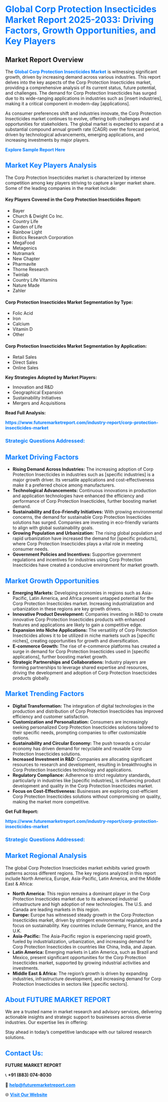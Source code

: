 <h1 style="color: #007BFF;">Global Corp Protection Insecticides Market Report 2025-2033: Driving Factors, Growth Opportunities, and Key Players</h1>

<section id="overview">
<h2>Market Report Overview</h2>
<p>The <a href="https://www.futuremarketreport.com/industry-report/corp-protection-insecticides-market" style="color: #007BFF; text-decoration: none;"><strong>Global Corp Protection Insecticides Market</strong></a> is witnessing significant growth, driven by increasing demand across various industries. This report delves into the key aspects of the Corp Protection Insecticides market, providing a comprehensive analysis of its current status, future potential, and challenges. The demand for Corp Protection Insecticides has surged due to its wide-ranging applications in industries such as [insert industries], making it a critical component in modern-day [applications].</p>
<p>As consumer preferences shift and industries innovate, the Corp Protection Insecticides market continues to evolve, offering both challenges and opportunities for stakeholders. The global market is expected to expand at a substantial compound annual growth rate (CAGR) over the forecast period, driven by technological advancements, emerging applications, and increasing investments by major players.</p>
</section>

<section id="overview">
<p><a href="https://www.futuremarketreport.com/request-sample/reportId=32422" style="color: #007BFF; text-decoration: none;"><strong>Explore Sample Report Here</strong></a></p>
</section>

<section id="key-players">
<h2 style="color: #007BFF;">Market Key Players Analysis</h2>
<p>The Corp Protection Insecticides market is characterized by intense competition among key players striving to capture a larger market share. Some of the leading companies in the market include:</p>
<h4>Key Players Covered in the Corp Protection Insecticides Report:</h4>
<ul><li>Bayer</li><li>Church &amp; Dwight Co Inc.</li><li>Country Life</li><li>Garden of Life</li><li>Rainbow Light</li><li>Biotics Research Corporation</li><li>MegaFood</li><li>Metagenics</li><li>Nutramark</li><li>New Chapter</li><li>Pharmavite</li><li>Thorne Research</li><li>Twinlab</li><li>Country Life Vitamins</li><li>Nature Made</li><li>Zahler</li></ul>
<h4>Corp Protection Insecticides Market Segmentation by Type:</h4>
<ul><li>Folic Acid</li><li>Iron</li><li>Calcium</li><li>Vitamin D</li><li>Other</li></ul>

<h4>Corp Protection Insecticides Market Segmentation by Application:</h4>
<ul><li>Retail Sales</li><li>Direct Sales</li><li>Online Sales</li></ul>
<p><strong>Key Strategies Adopted by Market Players:</strong></p>
<ul>
<li>Innovation and R&D</li>
<li>Geographical Expansion</li>
<li>Sustainability Initiatives</li>
<li>Mergers and Acquisitions</li>
</ul>
</section>

<section>
<p><strong>Read Full Analysis: </strong></p><a href="https://www.futuremarketreport.com/industry-report/corp-protection-insecticides-market" style="color: #007BFF; text-decoration: none;"><strong>https://www.futuremarketreport.com/industry-report/corp-protection-insecticides-market</strong></a>
<h3 style="color: #007BFF;">Strategic Questions Addressed:</h3>
</section>

<section id="driving-factors">
<h2 style="color: #007BFF;">Market Driving Factors</h2>
<ul>
<li><strong>Rising Demand Across Industries:</strong> The increasing adoption of Corp Protection Insecticides in industries such as [specific industries] is a major growth driver. Its versatile applications and cost-effectiveness make it a preferred choice among manufacturers.</li>
<li><strong>Technological Advancements:</strong> Continuous innovations in production and application technologies have enhanced the efficiency and performance of Corp Protection Insecticides, further boosting market demand.</li>
<li><strong>Sustainability and Eco-Friendly Initiatives:</strong> With growing environmental concerns, the demand for sustainable Corp Protection Insecticides solutions has surged. Companies are investing in eco-friendly variants to align with global sustainability goals.</li>
<li><strong>Growing Population and Urbanization:</strong> The rising global population and rapid urbanization have increased the demand for [specific products], where Corp Protection Insecticides plays a vital role in meeting consumer needs.</li>
<li><strong>Government Policies and Incentives:</strong> Supportive government regulations and incentives for industries using Corp Protection Insecticides have created a conducive environment for market growth.</li>
</ul>
</section>

<section id="growth-opportunities">
<h2 style="color: #007BFF;">Market Growth Opportunities</h2>
<ul>
<li><strong>Emerging Markets:</strong> Developing economies in regions such as Asia-Pacific, Latin America, and Africa present untapped potential for the Corp Protection Insecticides market. Increasing industrialization and urbanization in these regions are key growth drivers.</li>
<li><strong>Innovative Product Development:</strong> Companies investing in R&D to create innovative Corp Protection Insecticides products with enhanced features and applications are likely to gain a competitive edge.</li>
<li><strong>Expansion into Niche Applications:</strong> The versatility of Corp Protection Insecticides allows it to be utilized in niche markets such as [specific niches], creating opportunities for growth and diversification.</li>
<li><strong>E-commerce Growth:</strong> The rise of e-commerce platforms has created a surge in demand for Corp Protection Insecticides used in [specific applications], further boosting market growth.</li>
<li><strong>Strategic Partnerships and Collaborations:</strong> Industry players are forming partnerships to leverage shared expertise and resources, driving the development and adoption of Corp Protection Insecticides products globally.</li>
</ul>
</section>

<section id="trending-factors">
<h2 style="color: #007BFF;">Market Trending Factors</h2>
<ul>
<li><strong>Digital Transformation:</strong> The integration of digital technologies in the production and distribution of Corp Protection Insecticides has improved efficiency and customer satisfaction.</li>
<li><strong>Customization and Personalization:</strong> Consumers are increasingly seeking personalized Corp Protection Insecticides solutions tailored to their specific needs, prompting companies to offer customizable options.</li>
<li><strong>Sustainability and Circular Economy:</strong> The push towards a circular economy has driven demand for recyclable and reusable Corp Protection Insecticides solutions.</li>
<li><strong>Increased Investment in R&D:</strong> Companies are allocating significant resources to research and development, resulting in breakthroughs in Corp Protection Insecticides technology and applications.</li>
<li><strong>Regulatory Compliance:</strong> Adherence to strict regulatory standards, particularly in industries like [specific industries], is influencing product development and quality in the Corp Protection Insecticides market.</li>
<li><strong>Focus on Cost-Effectiveness:</strong> Businesses are exploring cost-efficient Corp Protection Insecticides solutions without compromising on quality, making the market more competitive.</li>
</ul>
</section>

<section>
<p><strong>Get Full Report: </strong></p><a href="https://www.futuremarketreport.com/industry-report/corp-protection-insecticides-market" style="color: #007BFF; text-decoration: none;"><strong>https://www.futuremarketreport.com/industry-report/corp-protection-insecticides-market</strong></a>
<h3 style="color: #007BFF;">Strategic Questions Addressed:</h3>
</section>


<section id="regional-analysis">
<h2 style="color: #007BFF;">Market Regional Analysis</h2>
<p>The global Corp Protection Insecticides market exhibits varied growth patterns across different regions. The key regions analyzed in this report include North America, Europe, Asia-Pacific, Latin America, and the Middle East & Africa:</p>
<ul>
<li><strong>North America:</strong> This region remains a dominant player in the Corp Protection Insecticides market due to its advanced industrial infrastructure and high adoption of new technologies. The U.S. and Canada are leading markets in this region.</li>
<li><strong>Europe:</strong> Europe has witnessed steady growth in the Corp Protection Insecticides market, driven by stringent environmental regulations and a focus on sustainability. Key countries include Germany, France, and the U.K.</li>
<li><strong>Asia-Pacific:</strong> The Asia-Pacific region is experiencing rapid growth, fueled by industrialization, urbanization, and increasing demand for Corp Protection Insecticides in countries like China, India, and Japan.</li>
<li><strong>Latin America:</strong> Emerging markets in Latin America, such as Brazil and Mexico, present significant opportunities for the Corp Protection Insecticides market, supported by growing industrial activities and investments.</li>
<li><strong>Middle East & Africa:</strong> The region’s growth is driven by expanding industries, infrastructure development, and increasing demand for Corp Protection Insecticides in sectors like [specific sectors].</li>
</ul>
</section>

<footer>
<h2 style="color: #007BFF;">About FUTURE MARKET REPORT</h2>
<p>We are a trusted name in market research and advisory services, delivering actionable insights and strategic support to businesses across diverse industries. Our expertise lies in offering:</p>

<p>Stay ahead in today’s competitive landscape with our tailored research solutions.</p>

<h2 style="color: #007BFF;">Contact Us:</h2>
<p><strong>FUTURE MARKET REPORT</strong></p>
<p>📞 <strong>+91 (883) 074-8030</strong></p>
<p>📧 <strong><a href="mailto:help@futuremarketreport.com" style="color: #007BFF;">help@futuremarketreport.com</a></strong></p>
<p>🌐 <strong><a href="https://www.futuremarketreport.com/" style="color: #007BFF;">Visit Our Website</a></strong></p>
</footer>